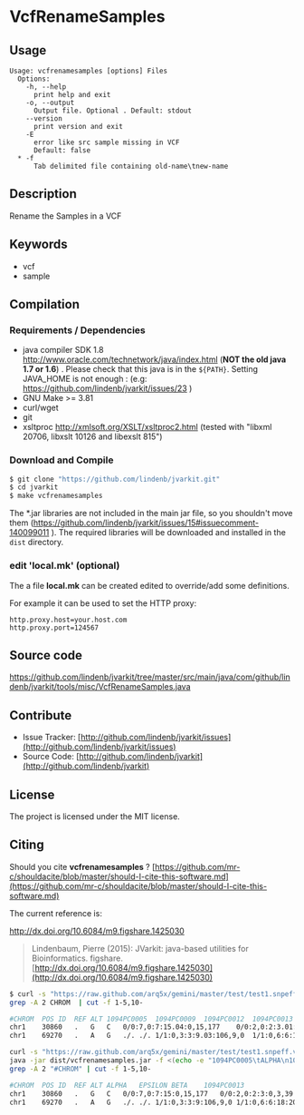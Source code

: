 # VcfRenameSamples


## Usage

```
Usage: vcfrenamesamples [options] Files
  Options:
    -h, --help
      print help and exit
    -o, --output
      Output file. Optional . Default: stdout
    --version
      print version and exit
    -E
      error like src sample missing in VCF
      Default: false
  * -f
      Tab delimited file containing old-name\tnew-name

```


## Description

Rename the Samples in a VCF


## Keywords

 * vcf
 * sample


## Compilation

### Requirements / Dependencies

* java compiler SDK 1.8 http://www.oracle.com/technetwork/java/index.html (**NOT the old java 1.7 or 1.6**) . Please check that this java is in the `${PATH}`. Setting JAVA_HOME is not enough : (e.g: https://github.com/lindenb/jvarkit/issues/23 )
* GNU Make >= 3.81
* curl/wget
* git
* xsltproc http://xmlsoft.org/XSLT/xsltproc2.html (tested with "libxml 20706, libxslt 10126 and libexslt 815")


### Download and Compile

```bash
$ git clone "https://github.com/lindenb/jvarkit.git"
$ cd jvarkit
$ make vcfrenamesamples
```

The *.jar libraries are not included in the main jar file, so you shouldn't move them (https://github.com/lindenb/jvarkit/issues/15#issuecomment-140099011 ).
The required libraries will be downloaded and installed in the `dist` directory.

### edit 'local.mk' (optional)

The a file **local.mk** can be created edited to override/add some definitions.

For example it can be used to set the HTTP proxy:

```
http.proxy.host=your.host.com
http.proxy.port=124567
```
## Source code 

[https://github.com/lindenb/jvarkit/tree/master/src/main/java/com/github/lindenb/jvarkit/tools/misc/VcfRenameSamples.java
](https://github.com/lindenb/jvarkit/tree/master/src/main/java/com/github/lindenb/jvarkit/tools/misc/VcfRenameSamples.java
)
## Contribute

- Issue Tracker: [http://github.com/lindenb/jvarkit/issues](http://github.com/lindenb/jvarkit/issues)
- Source Code: [http://github.com/lindenb/jvarkit](http://github.com/lindenb/jvarkit)

## License

The project is licensed under the MIT license.

## Citing

Should you cite **vcfrenamesamples** ? [https://github.com/mr-c/shouldacite/blob/master/should-I-cite-this-software.md](https://github.com/mr-c/shouldacite/blob/master/should-I-cite-this-software.md)

The current reference is:

http://dx.doi.org/10.6084/m9.figshare.1425030

> Lindenbaum, Pierre (2015): JVarkit: java-based utilities for Bioinformatics. figshare.
> [http://dx.doi.org/10.6084/m9.figshare.1425030](http://dx.doi.org/10.6084/m9.figshare.1425030)


```bash
$ curl -s "https://raw.github.com/arq5x/gemini/master/test/test1.snpeff.vcf" |\
grep -A 2 CHROM  | cut -f 1-5,10-

#CHROM	POS	ID	REF	ALT	1094PC0005	1094PC0009	1094PC0012	1094PC0013
chr1	30860	.	G	C	0/0:7,0:7:15.04:0,15,177	0/0:2,0:2:3.01:0,3,39	0/0:6,0:6:12.02:0,12,143	0/0:4,0:4:9.03:0,9,119
chr1	69270	.	A	G	./.	./.	1/1:0,3:3:9.03:106,9,0	1/1:0,6:6:18.05:203,18,0

curl -s "https://raw.github.com/arq5x/gemini/master/test/test1.snpeff.vcf" |\
java -jar dist/vcfrenamesamples.jar -f <(echo -e "1094PC0005\tALPHA\n1094PC0012\tBETA\nSAMPLE\tGAMMA\n1094PC0009\tEPSILON") -E  |\
grep -A 2 "#CHROM" | cut -f 1-5,10-

#CHROM	POS	ID	REF	ALT	ALPHA	EPSILON	BETA	1094PC0013
chr1	30860	.	G	C	0/0:7,0:7:15:0,15,177	0/0:2,0:2:3:0,3,39	0/0:6,0:6:12:0,12,143	0/0:4,0:4:9:0,9,119
chr1	69270	.	A	G	./.	./.	1/1:0,3:3:9:106,9,0	1/1:0,6:6:18:203,18,0
```


